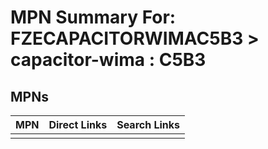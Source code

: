 



# MPN Summary For: FZECAPACITORWIMAC5B3 > capacitor-wima : C5B3

## MPNs
  

|MPN|Direct Links|Search Links|
| :--- | :--- | :--- |
||||
